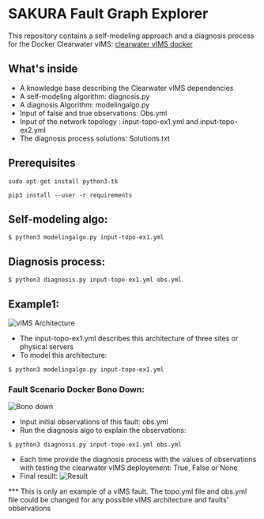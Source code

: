 # SAKURA Fault Graph Explorer
This repository contains a self-modeling approach and a diagnosis process for the Docker Clearwater vIMS:  [clearwater vIMS docker](https://github.com/cherrared/clearwater-docker.git)

## What's inside
* A knowledge base describing the Clearwater vIMS dependencies 
* A self-modeling algorithm: diagnosis.py
* A diagnosis Algorithm: modelingalgo.py
* Input of false and true observations: Obs.yml
* Input of the network topology : input-topo-ex1.yml and input-topo-ex2.yml
* The diagnosis process solutions:  Solutions.txt

## Prerequisites 

```
sudo apt-get install python3-tk 

```

```
pip3 install --user -r requirements

```
## Self-modeling algo:

```
$ python3 modelingalgo.py input-topo-ex1.yml

```
## Diagnosis process:
```
$ python3 diagnosis.py input-topo-ex1.yml obs.yml

```

## Example1:
![vIMS Architecture]( https://github.com/cherrared/SAKURA-Model-based-RCA/blob/master/architecture.png)

* The input-topo-ex1.yml describes this architecture of three sites or physical servers
* To model this architecture:


```
$ python3 modelingalgo.py input-topo-ex1.yml

```



### Fault Scenario Docker Bono Down:
![Bono down](https://github.com/cherrared/SAKURA-Model-based-RCA/blob/master/scenario.png )
* Input initial observations of this fault: obs.yml
* Run the diagnosis algo to explain the observations:
```
$ python3 diagnosis.py input-topo-ex1.yml obs.yml

```
* Each time provide the diagnosis process with the values of observations with testing the clearwater vIMS deployement: True, False or None
* Final result: 
![Result](https://github.com/cherrared/SAKURA-Model-based-RCA/blob/master/Figure_Dsss.png)



*** This is only an example of a vIMS fault. The topo.yml file and obs.yml file could be changed for any possible vIMS architecture and faults' observations
